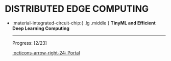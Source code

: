 # __DISTRIBUTED EDGE COMPUTING__

<div class="grid cards" markdown>

-   :material-integrated-circuit-chip:{ .lg .middle } __TinyML and Efficient Deep Learning Computing__

    ---

    Progress: [2/23]

    [:octicons-arrow-right-24: <a href="https://hanlab.mit.edu/courses/2024-fall-65940/" target="_blank"> Portal </a>](#)

</div>


